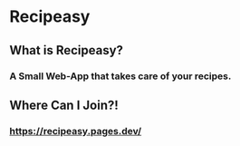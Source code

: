 # Recipeasy

## What is Recipeasy?
### A Small Web-App that takes care of your recipes.

## Where Can I Join?!
### https://recipeasy.pages.dev/
